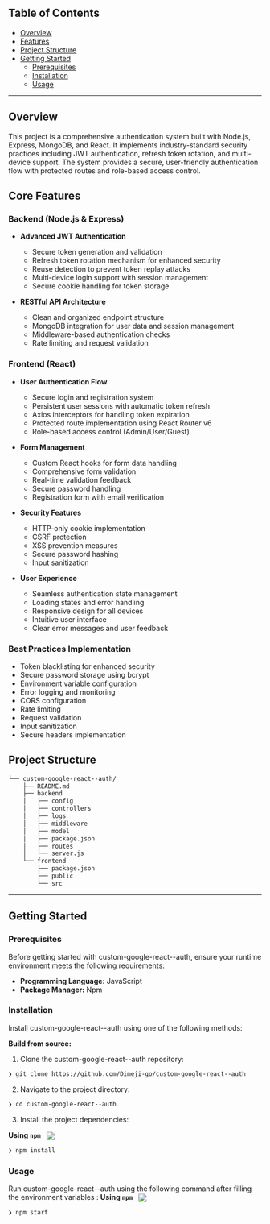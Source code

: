 

##  Table of Contents

- [ Overview](#-overview)
- [ Features](#-features)
- [ Project Structure](#-project-structure)
- [ Getting Started](#-getting-started)
  - [ Prerequisites](#-prerequisites)
  - [ Installation](#-installation)
  - [ Usage](#-usage)
---


## Overview
This project is a comprehensive authentication system built with Node.js, Express, MongoDB, and React. It implements industry-standard security practices including JWT authentication, refresh token rotation, and multi-device support. The system provides a secure, user-friendly authentication flow with protected routes and role-based access control.

## Core Features

### Backend (Node.js & Express)
- **Advanced JWT Authentication**
  - Secure token generation and validation
  - Refresh token rotation mechanism for enhanced security
  - Reuse detection to prevent token replay attacks
  - Multi-device login support with session management
  - Secure cookie handling for token storage

- **RESTful API Architecture**
  - Clean and organized endpoint structure
  - MongoDB integration for user data and session management
  - Middleware-based authentication checks
  - Rate limiting and request validation

### Frontend (React)
- **User Authentication Flow**
  - Secure login and registration system
  - Persistent user sessions with automatic token refresh
  - Axios interceptors for handling token expiration
  - Protected route implementation using React Router v6
  - Role-based access control (Admin/User/Guest)

- **Form Management**
  - Custom React hooks for form data handling
  - Comprehensive form validation
  - Real-time validation feedback
  - Secure password handling
  - Registration form with email verification

- **Security Features**
  - HTTP-only cookie implementation
  - CSRF protection
  - XSS prevention measures
  - Secure password hashing
  - Input sanitization

- **User Experience**
  - Seamless authentication state management
  - Loading states and error handling
  - Responsive design for all devices
  - Intuitive user interface
  - Clear error messages and user feedback

### Best Practices Implementation
- Token blacklisting for enhanced security
- Secure password storage using bcrypt
- Environment variable configuration
- Error logging and monitoring
- CORS configuration
- Rate limiting
- Request validation
- Input sanitization
- Secure headers implementation

##  Project Structure

```sh
└── custom-google-react--auth/
    ├── README.md
    ├── backend
    │   ├── config
    │   ├── controllers
    │   ├── logs
    │   ├── middleware
    │   ├── model
    │   ├── package.json
    │   ├── routes
    │   └── server.js
    └── frontend
        ├── package.json
        ├── public
        └── src
```



						
---
##  Getting Started

###  Prerequisites

Before getting started with custom-google-react--auth, ensure your runtime environment meets the following requirements:

- **Programming Language:** JavaScript
- **Package Manager:** Npm


###  Installation

Install custom-google-react--auth using one of the following methods:

**Build from source:**

1. Clone the custom-google-react--auth repository:
```sh
❯ git clone https://github.com/Dimeji-go/custom-google-react--auth
```

2. Navigate to the project directory:
```sh
❯ cd custom-google-react--auth
```

3. Install the project dependencies:


**Using `npm`** &nbsp; [<img align="center" src="https://img.shields.io/badge/npm-CB3837.svg?style={badge_style}&logo=npm&logoColor=white" />](https://www.npmjs.com/)

```sh
❯ npm install
```




###  Usage
Run custom-google-react--auth using the following command after filling the environment variables :
**Using `npm`** &nbsp; [<img align="center" src="https://img.shields.io/badge/npm-CB3837.svg?style={badge_style}&logo=npm&logoColor=white" />](https://www.npmjs.com/)

```sh
❯ npm start 
```



